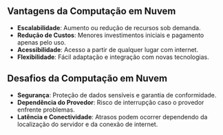 ## Vantagens da Computação em Nuvem

- **Escalabilidade**: Aumento ou redução de recursos sob demanda.
- **Redução de Custos**: Menores investimentos iniciais e pagamento apenas pelo uso.
- **Acessibilidade**: Acesso a partir de qualquer lugar com internet.
- **Flexibilidade**: Fácil adaptação e integração com novas tecnologias.

## Desafios da Computação em Nuvem

- **Segurança**: Proteção de dados sensíveis e garantia de conformidade.
- **Dependência do Provedor**: Risco de interrupção caso o provedor enfrente problemas.
- **Latência e Conectividade**: Atrasos podem ocorrer dependendo da localização do servidor e da conexão de internet.
